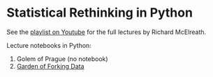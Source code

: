 # Statistical Rethinking in Python

See the [playlist on Youtube](https://youtube.com/playlist?list=PLDcUM9US4XdPz-KxHM4XHt7uUVGWWVSus) for the full lectures by Richard McElreath.

Lecture notebooks in Python:

1. Golem of Prague (no notebook)
1. [Garden of Forking Data](./notebooks/2_gardenforkingdata.ipynb)
